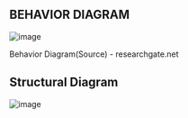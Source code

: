 ## BEHAVIOR DIAGRAM

![image](https://user-images.githubusercontent.com/98859049/153585504-9a25ac63-a23e-417d-9c4c-fd9a590ccc66.png)

Behavior Diagram(Source) - researchgate.net


## Structural Diagram

![image](https://user-images.githubusercontent.com/98859049/153585805-85bc699c-cecc-430e-b6de-8d8748ed58b6.png)
